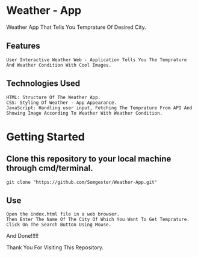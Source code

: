 # Weather - App

Weather App That Tells You Temprature Of Desired City.

## Features
    User Interactive Weather Web - Application Tells You The Temprature And Weather Condition With Cool Images.
## Technologies Used
    HTML: Structure Of The Weather App.
    CSS: Styling Of Weather - App Appearance.
    JavaScript: Handling user input, Fetching The Temprature From API And Showing Image According To Weather With Weather Condition.
# Getting Started
  ## Clone this repository to your local machine through cmd/terminal.
    git clone "https://github.com/Somgester/Weather-App.git"
  ## Use
    Open the index.html file in a web browser.
    Then Enter The Name Of The City Of Which You Want To Get Temprature.
    Click On The Search Button Using Mouse.

And Done!!!!!

Thank You For Visiting This Repository.
